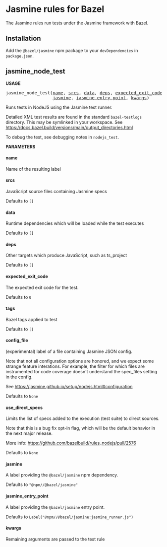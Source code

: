 <!-- *********************
  DO NOT EDIT THIS FILE
  It is a generated build output from Stardoc.
  Instead you must edit the .bzl file where the rules are declared,
  or possibly a markdown file next to the .bzl file
 ********************* -->

# Jasmine rules for Bazel

The Jasmine rules run tests under the Jasmine framework with Bazel.

## Installation

Add the `@bazel/jasmine` npm package to your `devDependencies` in `package.json`.


## jasmine_node_test

**USAGE**

<pre>
jasmine_node_test(<a href="#jasmine_node_test-name">name</a>, <a href="#jasmine_node_test-srcs">srcs</a>, <a href="#jasmine_node_test-data">data</a>, <a href="#jasmine_node_test-deps">deps</a>, <a href="#jasmine_node_test-expected_exit_code">expected_exit_code</a>, <a href="#jasmine_node_test-tags">tags</a>, <a href="#jasmine_node_test-config_file">config_file</a>, <a href="#jasmine_node_test-use_direct_specs">use_direct_specs</a>,
                  <a href="#jasmine_node_test-jasmine">jasmine</a>, <a href="#jasmine_node_test-jasmine_entry_point">jasmine_entry_point</a>, <a href="#jasmine_node_test-kwargs">kwargs</a>)
</pre>

Runs tests in NodeJS using the Jasmine test runner.

Detailed XML test results are found in the standard `bazel-testlogs`
directory. This may be symlinked in your workspace.
See https://docs.bazel.build/versions/main/output_directories.html

To debug the test, see debugging notes in `nodejs_test`.


**PARAMETERS**


<h4 id="jasmine_node_test-name">name</h4>

Name of the resulting label



<h4 id="jasmine_node_test-srcs">srcs</h4>

JavaScript source files containing Jasmine specs

Defaults to `[]`

<h4 id="jasmine_node_test-data">data</h4>

Runtime dependencies which will be loaded while the test executes

Defaults to `[]`

<h4 id="jasmine_node_test-deps">deps</h4>

Other targets which produce JavaScript, such as ts_project

Defaults to `[]`

<h4 id="jasmine_node_test-expected_exit_code">expected_exit_code</h4>

The expected exit code for the test.

Defaults to `0`

<h4 id="jasmine_node_test-tags">tags</h4>

Bazel tags applied to test

Defaults to `[]`

<h4 id="jasmine_node_test-config_file">config_file</h4>

(experimental) label of a file containing Jasmine JSON config.

Note that not all configuration options are honored, and
we expect some strange feature interations.
For example, the filter for which files are instrumented for
code coverage doesn't understand the spec_files setting in the config.

See https://jasmine.github.io/setup/nodejs.html#configuration

Defaults to `None`

<h4 id="jasmine_node_test-use_direct_specs">use_direct_specs</h4>

Limits the list of specs added to the execution (test suite) to direct sources.

Note that this is a bug fix opt-in flag, which will be the default
behavior in the next major release.

More info: https://github.com/bazelbuild/rules_nodejs/pull/2576

Defaults to `None`

<h4 id="jasmine_node_test-jasmine">jasmine</h4>

A label providing the `@bazel/jasmine` npm dependency.

Defaults to `"@npm//@bazel/jasmine"`

<h4 id="jasmine_node_test-jasmine_entry_point">jasmine_entry_point</h4>

A label providing the `@bazel/jasmine` entry point.

Defaults to `Label("@npm//@bazel/jasmine:jasmine_runner.js")`

<h4 id="jasmine_node_test-kwargs">kwargs</h4>

Remaining arguments are passed to the test rule




